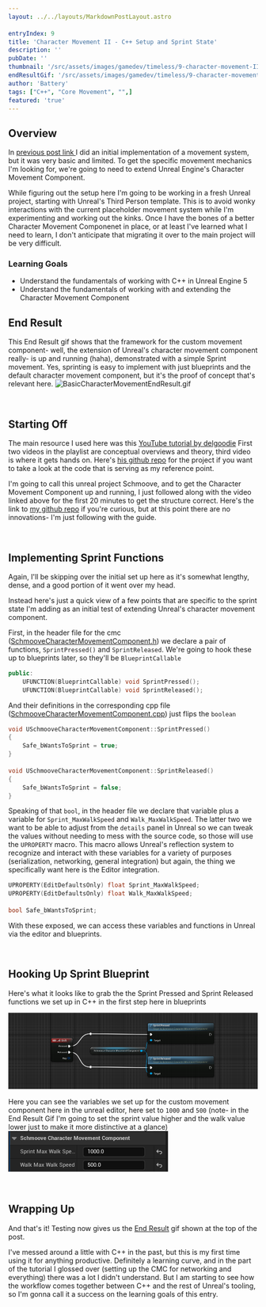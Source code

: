```yaml
---
layout: ../../layouts/MarkdownPostLayout.astro

entryIndex: 9
title: 'Character Movement II - C++ Setup and Sprint State'
description: ''
pubDate: ''
thumbnail: '/src/assets/images/gamedev/timeless/9-character-movement-II-static/SchmooveCMCSprint_EndResult_Thumbnail.png'
endResultGif: '/src/assets/images/gamedev/timeless/9-character-movement-II-static/SchmooveCMCSprint_EndResult.gif'
author: 'Battery'
tags: ["C++", "Core Movement", "",]
featured: 'true'
---
```


## Overview 


In <a href="" target="_blank"> previous post link </a> I did an initial implementation of a movement system, but it was very basic and limited. To get the specific movement mechanics I'm looking for, we're going to need to extend Unreal Engine's Character Movement Component.

While figuring out the setup here I'm going to be working in a fresh Unreal project, starting with Unreal's Third Person template. This is to avoid wonky interactions with the current placeholder movement system while I'm experimenting and working out the kinks. Once I have the bones of a better Character Movement Componenet in place, or at least I've learned what I need to learn, I don't anticipate that migrating it over to the main project will be very difficult.





### Learning Goals

- Understand the fundamentals of working with C++ in Unreal Engine 5
- Understand the fundamentals of working with and extending the Character Movement Component

## End Result

This End Result gif shows that the framework for the custom movement component- well, the extension of Unreal's character movement component really- is up and running (haha), demonstrated with a simple Sprint movement. Yes, sprinting is easy to implement with just blueprints and the default character movement component, but it's the proof of concept that's relevant here.
![BasicCharacterMovementEndResult.gif](/src/assets/images/gamedev/timeless/9-character-movement-II-static/SchmooveCMCSprint_EndResult.gif)

<br>

## Starting Off

The main resource I used here was this <a href="https://www.youtube.com/watch?v=urkLwpnAjO0&list=PLXJlkahwiwPmeABEhjwIALvxRSZkzoQpk" target="_blank"> YouTube tutorial by delgoodie</a> 
First two videos in the playlist are conceptual overviews and theory, third video is where it gets hands on. Here's <a href="https://github.com/delgoodie/Zippy" target="_blank">his github repo</a> for the project if you want to take a look at the code that is serving as my reference point.

I'm going to call this unreal project Schmoove, and to get the Character Movement Component up and running, I just followed along with the video linked above for the first 20 minutes to get the structure correct. Here's the link to <a href="https://github.com/c-lonas/SchmooveCMC" target="_blank">my github repo</a> if you're curious, but at this point there are no innovations- I'm just following with the guide.

<br>

## Implementing Sprint Functions

Again, I'll be skipping over the initial set up here as it's somewhat lengthy, dense, and a good portion of it went over my head. 

Instead here's just a quick view of a few points that are specific to the sprint state I'm adding as an initial test of extending Unreal's character movement component.

First, in the header file for the cmc (<a href="https://github.com/c-lonas/SchmooveCMC/blob/main/Source/Schmoove/Public/SchmooveCharacterMovementComponent.h" target="_blank">SchmooveCharacterMovementComponent.h</a>) we declare a pair of functions, `SprintPressed()` and `SprintReleased`. We're going to hook these up to blueprints later, so they'll be `BlueprintCallable`

```cpp
public:
	UFUNCTION(BlueprintCallable) void SprintPressed();
	UFUNCTION(BlueprintCallable) void SprintReleased();

```

And their definitions in the corresponding cpp file (<a href="https://github.com/c-lonas/SchmooveCMC/blob/main/Source/Schmoove/Private/SchmooveCharacterMovementComponent.cpp" target="_blank">SchmooveCharacterMovementComponent.cpp</a>) just flips the `boolean`

```cpp
void USchmooveCharacterMovementComponent::SprintPressed()
{
	Safe_bWantsToSprint = true;
}

void USchmooveCharacterMovementComponent::SprintReleased()
{
	Safe_bWantsToSprint = false;
}
```


Speaking of that `bool`, in the header file we declare that variable plus a variable for `Sprint_MaxWalkSpeed` and `Walk_MaxWalkSpeed`. The latter two we want to be able to adjust from the `details` panel in Unreal so we can tweak the values without needing to mess with the source code, so those will use the `UPROPERTY` macro. This macro allows Unreal's reflection system to recognize and interact with these variables for a variety of purposes (serialization, networking, general integration) but again, the thing we specifically want here is the Editor integration.


```cpp
UPROPERTY(EditDefaultsOnly) float Sprint_MaxWalkSpeed;
UPROPERTY(EditDefaultsOnly) float Walk_MaxWalkSpeed;

bool Safe_bWantsToSprint;
```

With these exposed, we can access these variables and functions in Unreal via the editor and blueprints.

<br>

## Hooking Up Sprint Blueprint 

Here's what it looks like to grab the the Sprint Pressed and Sprint Released functions we set up in C++ in the first step here in blueprints

![CallSprintPressedAndReleasedFromBlueprints](/src/assets/images/gamedev/timeless/9-character-movement-II-static/CallSprintPressedAndReleasedFromBlueprints.png)


Here you can see the variables we set up for the custom movement component here in the unreal editor, here set to `1000` and `500` (note- in the End Result Gif I'm going to set the sprint value higher and the walk value lower just to make it more distinctive at a glance)
![WalkAndSprintSpeeds](/src/assets/images/gamedev/timeless/9-character-movement-II-static/WalkAndSprintSpeeds.png)

<br>

## Wrapping Up

And that's it! Testing now gives us the [End Result](#end-result) gif shown at the top of the post.

I've messed around a little with C++ in the past, but this is my first time using it for anything productive. Definitely a learning curve, and in the part of the tutorial I glossed over (setting up the CMC for networking and everything) there was a lot I didn't understand. But I am starting to see how the workflow comes together between C++ and the rest of Unreal's tooling, so I'm gonna call it a success on the learning goals of this entry.

<br>
